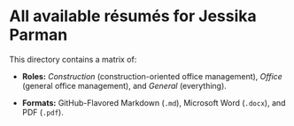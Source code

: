 # All available résumés for Jessika Parman

This directory contains a matrix of:

* **Roles:** _Construction_ (construction-oriented office management), _Office_ (general office management), and _General_ (everything).

* **Formats:** GitHub-Flavored Markdown (`.md`), Microsoft Word (`.docx`), and PDF (`.pdf`).
